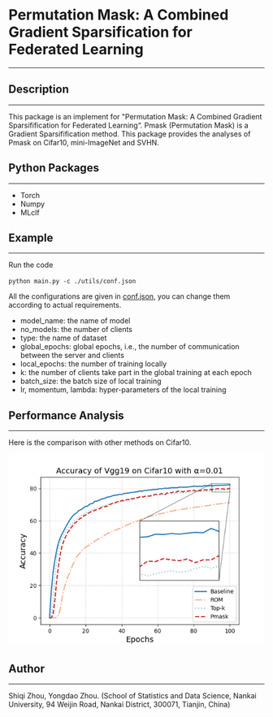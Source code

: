 # Permutation Mask: A Combined Gradient Sparsification for Federated Learning

---

## Description

---

This package is an implement for "Permutation Mask: A Combined Gradient Sparsifification for Federated Learning“.  Pmask (Permutation Mask) is a Gradient Sparsifification method. This package provides the analyses of Pmask on Cifar10, mini-ImageNet and SVHN.

## Python Packages

---

* Torch
* Numpy
* MLclf

## Example

---

Run the code

`python main.py -c ./utils/conf.json` 

All the configurations are given in <u>conf.json</u>, you can change them according to actual requirements.

* model_name: the name of model
* no_models: the number of clients
* type: the name of dataset
* global_epochs: global epochs, i.e., the number of communication between the server and clients
* local_epochs: the number of training locally
* k: the number of clients take part in the global training at each epoch
* batch_size: the batch size of local training
* lr, momentum, lambda: hyper-parameters of the local training

## Performance Analysis

---

Here is the comparison with other methods on Cifar10.

![markdown picture](acc0.01-2.png)

## Author

---

Shiqi Zhou, Yongdao Zhou. (School of Statistics and Data Science, Nankai University, 94 Weijin Road, Nankai District, 300071, Tianjin, China)